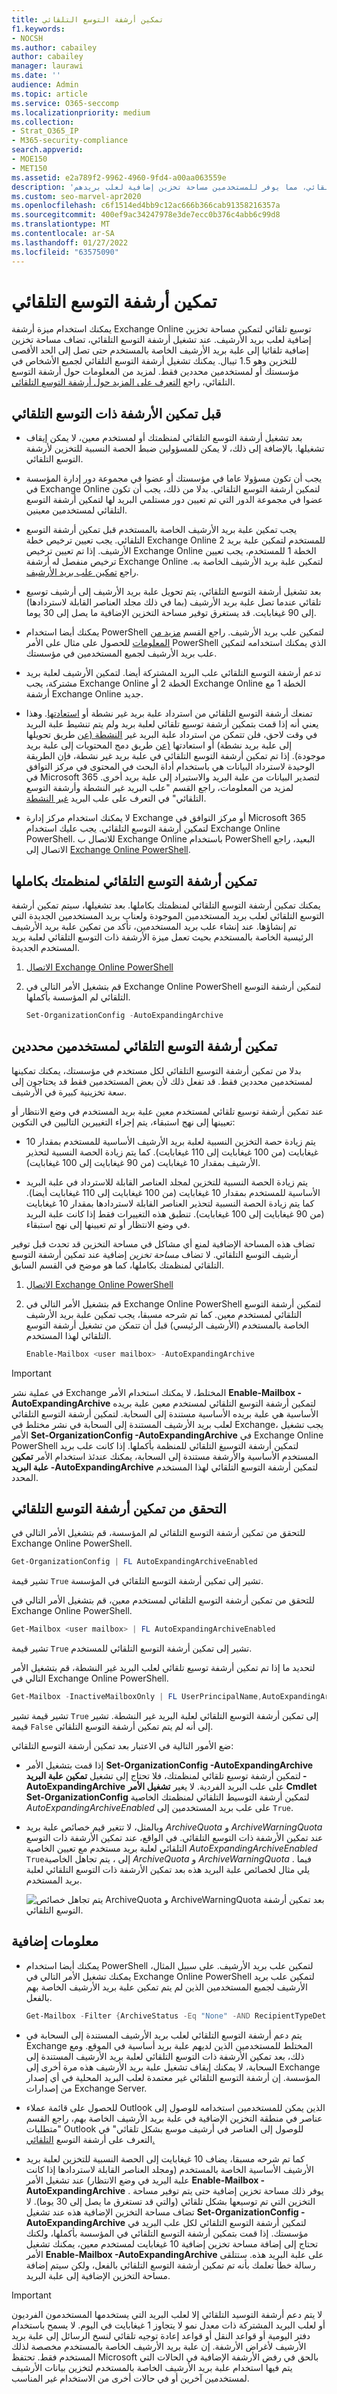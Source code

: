 ```yaml
---
title: تمكين أرشفة التوسع التلقائي
f1.keywords:
- NOCSH
ms.author: cabailey
author: cabailey
manager: laurawi
ms.date: ''
audience: Admin
ms.topic: article
ms.service: O365-seccomp
ms.localizationpriority: medium
ms.collection:
- Strat_O365_IP
- M365-security-compliance
search.appverid:
- MOE150
- MET150
ms.assetid: e2a789f2-9962-4960-9fd4-a00aa063559e
description: 'للمسؤولين: تعرف على كيفية تمكين أرشفة التوسع التلقائي، مما يوفر للمستخدمين مساحة تخزين إضافية لعلب بريدهم Exchange Online البريد. يمكنك تمكين أرشفة التوسع التلقائي لمنظمتك بكاملها أو لمستخدمين محددين فقط.'
ms.custom: seo-marvel-apr2020
ms.openlocfilehash: c6f1514ed4bb9c12ac666b366cab91358216357a
ms.sourcegitcommit: 400ef9ac34247978e3de7ecc0b376c4abb6c99d8
ms.translationtype: MT
ms.contentlocale: ar-SA
ms.lasthandoff: 01/27/2022
ms.locfileid: "63575090"
---
```

# <a name="enable-auto-expanding-archiving"></a>تمكين أرشفة التوسع التلقائي

يمكنك استخدام ميزة أرشفة Exchange Online توسيع تلقائي لتمكين مساحة تخزين إضافية لعلب بريد الأرشيف. عند تشغيل أرشفة التوسع التلقائي، تضاف مساحة تخزين إضافية تلقائيا إلى علبة بريد الأرشيف الخاصة بالمستخدم حتى تصل إلى الحد الأقصى للتخزين وهو 1.5 تيبال. يمكنك تشغيل أرشفة التوسع التلقائي لجميع الأشخاص في مؤسستك أو لمستخدمين محددين فقط. لمزيد من المعلومات حول أرشفة التوسع التلقائي، راجع [التعرف على المزيد حول أرشفة التوسع التلقائي](autoexpanding-archiving.md).

## <a name="before-you-enable-auto-expanding-archiving"></a>قبل تمكين الأرشفة ذات التوسع التلقائي

- بعد تشغيل أرشفة التوسع التلقائي لمنظمتك أو لمستخدم معين، لا يمكن إيقاف تشغيلها. بالإضافة إلى ذلك، لا يمكن للمسؤولين ضبط الحصة النسبية للتخزين لأرشفة التوسع التلقائي.

- يجب أن تكون مسؤولا عاما في مؤسستك أو عضوا في مجموعة دور إدارة المؤسسة في Exchange Online لتمكين أرشفة التوسع التلقائي. بدلا من ذلك، يجب أن تكون عضوا في مجموعة الدور التي تم تعيين دور مستلمي البريد لها لتمكين أرشفة التوسع التلقائي لمستخدمين معينين.

- يجب تمكين علبة بريد الأرشيف الخاصة بالمستخدم قبل تمكين أرشفة التوسع التلقائي. يجب تعيين ترخيص خطة Exchange Online 2 للمستخدم لتمكين علبة بريد الأرشيف. إذا تم تعيين ترخيص Exchange Online الخطة 1 للمستخدم، يجب تعيين ترخيص منفصل له أرشفة Exchange Online لتمكين علبة بريد الأرشيف الخاصة به. راجع [تمكين علب بريد الأرشيف](enable-archive-mailboxes.md).

- بعد تشغيل أرشفة التوسع التلقائي، يتم تحويل علبة بريد الأرشيف إلى أرشيف توسيع تلقائي عندما تصل علبة بريد الأرشيف (بما في ذلك مجلد العناصر القابلة لاستردادها) إلى 90 غيغابايت. قد يستغرق توفير مساحة التخزين الإضافية ما يصل إلى 30 يوما.

- يمكنك أيضا استخدام PowerShell لتمكين علب بريد الأرشيف. راجع القسم [مزيد من المعلومات](#more-information) للحصول على مثال على الأمر PowerShell الذي يمكنك استخدامه لتمكين علب بريد الأرشيف لجميع المستخدمين في مؤسستك.

- تدعم أرشفة التوسع التلقائي علب البريد المشتركة أيضا. لتمكين الأرشيف لعلبة بريد مشتركة، يجب Exchange Online الخطة 2 أو Exchange Online الخطة 1 مع أرشفة Exchange Online جديد.

- تمنعك أرشفة التوسع التلقائي من استرداد علبة بريد غير نشطة أو [استعادتها](inactive-mailboxes-in-office-365.md#what-are-inactive-mailboxes). وهذا يعني أنه إذا قمت بتمكين أرشفة توسيع تلقائي لعلبة بريد ولم يتم تنشيط علبة البريد في وقت لاحق، فلن تتمكن من استرداد علبة البريد غير [النشطة (عن](recover-an-inactive-mailbox.md) طريق تحويلها إلى علبة بريد نشطة) أو استعادتها [(عن](restore-an-inactive-mailbox.md) طريق دمج المحتويات إلى علبة بريد موجودة). إذا تم تمكين أرشفة التوسع التلقائي في علبة بريد غير نشطة، فإن الطريقة الوحيدة لاسترداد البيانات هي باستخدام أداة البحث في المحتوى في مركز التوافق في Microsoft 365 لتصدير البيانات من علبة البريد والاستيراد إلى علبة بريد أخرى. لمزيد من المعلومات، راجع القسم "علب البريد غير النشطة وأرشفة التوسع التلقائي" في التعرف على علب البريد [غير النشطة](inactive-mailboxes-in-office-365.md#inactive-mailboxes-and-auto-expanding-archives).

- لا يمكنك استخدام مركز إدارة Exchange أو مركز التوافق في Microsoft 365 لتمكين أرشفة التوسع التلقائي. يجب عليك استخدام Exchange Online PowerShell. للاتصال ب Exchange Online باستخدام PowerShell البعيد، راجع الاتصال إلى [Exchange Online PowerShell](/powershell/exchange/connect-to-exchange-online-powershell).

## <a name="enable-auto-expanding-archiving-for-your-entire-organization"></a>تمكين أرشفة التوسع التلقائي لمنظمتك بكاملها

يمكنك تمكين أرشفة التوسع التلقائي لمنظمتك بكاملها. بعد تشغيلها، سيتم تمكين أرشفة التوسع التلقائي لعلب بريد المستخدمين الموجودة ولعناب بريد المستخدمين الجديدة التي تم إنشاؤها. عند إنشاء علب بريد المستخدمين، تأكد من تمكين علبة بريد الأرشيف الرئيسية الخاصة بالمستخدم بحيث تعمل ميزة الأرشفة ذات التوسع التلقائي لعلبة بريد المستخدم الجديدة.
  
1. [الاتصال Exchange Online PowerShell](/powershell/exchange/connect-to-exchange-online-powershell)

2. قم بتشغيل الأمر التالي في Exchange Online PowerShell لتمكين أرشفة التوسع التلقائي لم المؤسسة بأكملها.

    ```powershell
    Set-OrganizationConfig -AutoExpandingArchive
    ```

## <a name="enable-auto-expanding-archiving-for-specific-users"></a>تمكين أرشفة التوسع التلقائي لمستخدمين محددين

بدلا من تمكين أرشفة التوسيع التلقائي لكل مستخدم في مؤسستك، يمكنك تمكينها لمستخدمين محددين فقط. قد تفعل ذلك لأن بعض المستخدمين فقط قد يحتاجون إلى سعة تخزينية كبيرة في الأرشيف.
  
عند تمكين أرشفة توسيع تلقائي لمستخدم معين علبة بريد المستخدم في وضع الانتظار أو تعيينها إلى نهج استبقاء، يتم إجراء التغييرين التاليين في التكوين:
  
- يتم زيادة حصة التخزين النسبية لعلبة بريد الأرشيف الأساسية للمستخدم بمقدار 10 غيغابايت (من 100 غيغابايت إلى 110 غيغابايت). كما يتم زيادة الحصة النسبية لتحذير الأرشيف بمقدار 10 غيغابايت (من 90 غيغابايت إلى 100 غيغابايت).

- يتم زيادة الحصة النسبية للتخزين لمجلد العناصر القابلة للاسترداد في علبة البريد الأساسية للمستخدم بمقدار 10 غيغابايت (من 100 غيغابايت إلى 110 غيغابايت أيضا). كما يتم زيادة الحصة النسبية لتحذير العناصر القابلة لاستردادها بمقدار 10 غيغابايت (من 90 غيغابايت إلى 100 غيغابايت). تنطبق هذه التغييرات فقط إذا كانت علبة البريد في وضع الانتظار أو تم تعيينها إلى نهج استبقاء.

تضاف هذه المساحة الإضافية لمنع أي مشاكل في مساحة التخزين قد تحدث قبل توفير أرشيف التوسع التلقائي. لا تضاف  *مساحة تخزين*  إضافية عند تمكين أرشفة التوسع التلقائي لمنظمتك بكاملها، كما هو موضح في القسم السابق.
  
1. [الاتصال Exchange Online PowerShell](/powershell/exchange/connect-to-exchange-online-powershell)

2. قم بتشغيل الأمر التالي في Exchange Online PowerShell لتمكين أرشفة التوسع التلقائي لمستخدم معين. كما تم شرحه مسبقا، يجب تمكين علبة بريد الأرشيف الخاصة بالمستخدم (الأرشيف الرئيسي) قبل أن تتمكن من تشغيل أرشفة التوسع التلقائي لهذا المستخدم.

    ```powershell
    Enable-Mailbox <user mailbox> -AutoExpandingArchive
    ```

> [!IMPORTANT]
> في عملية نشر Exchange المختلط، لا يمكنك استخدام الأمر **Enable-Mailbox -AutoExpandingArchive** لتمكين أرشفة التوسع التلقائي لمستخدم معين علبة بريده الأساسية هي علبة بريده الأساسية مستندة إلى السحابة. لتمكين أرشفة التوسع التلقائي لعلب بريد الأرشيف المستندة إلى السحابة في نشر مختلط في Exchange، يجب تشغيل الأمر **Set-OrganizationConfig -AutoExpandingArchive** في Exchange Online PowerShell لتمكين أرشفة التوسيغ التلقائي للمنظمة بأكملها. إذا كانت علب بريد المستخدم الأساسية والأرشفة مستندة إلى السحابة، يمكنك عندئذ استخدام الأمر **تمكين علبة البريد -AutoExpandingArchive** لتمكين أرشفة التوسع التلقائي لهذا المستخدم المحدد.
  
## <a name="verify-that-auto-expanding-archiving-is-enabled"></a>التحقق من تمكين أرشفة التوسع التلقائي

للتحقق من تمكين أرشفة التوسع التلقائي لم المؤسسة، قم بتشغيل الأمر التالي في Exchange Online PowerShell.

```powershell
Get-OrganizationConfig | FL AutoExpandingArchiveEnabled
```

تشير قيمة  `True` تشير إلى تمكين أرشفة التوسع التلقائي في المؤسسة. 
  
للتحقق من تمكين أرشفة التوسع التلقائي لمستخدم معين، قم بتشغيل الأمر التالي في Exchange Online PowerShell.
  
```powershell
Get-Mailbox <user mailbox> | FL AutoExpandingArchiveEnabled
```

تشير قيمة  `True` تشير إلى تمكين أرشفة التوسع التلقائي للمستخدم.
  
لتحديد ما إذا تم تمكين أرشفة توسيع تلقائي لعلب البريد غير النشطة، قم بتشغيل الأمر التالي في Exchange Online PowerShell.
  
```powershell
Get-Mailbox -InactiveMailboxOnly | FL UserPrincipalName,AutoExpandingArchiveEnabled
```

تشير قيمة تشير  `True` إلى تمكين أرشفة التوسع التلقائي لعلبة البريد غير النشطة. تشير قيمة `False` إلى أنه لم يتم تمكين أرشفة التوسع التلقائي.

ضع الأمور التالية في الاعتبار بعد تمكين أرشفة التوسع التلقائي:
  
- إذا قمت بتشغيل الأمر **Set-OrganizationConfig -AutoExpandingArchive** لتمكين أرشفة توسيع تلقائي لمنظمتك، فلا تحتاج إلى تشغيل **تمكين علبة البريد -AutoExpandingArchive** على علب البريد الفردية. لا يغير **تشغيل الأمر Cmdlet Set-OrganizationConfig** لتمكين أرشفة التوسيط التلقائي لمنظمتك الخاصية  *AutoExpandingArchiveEnabled*  على علب بريد المستخدمين إلى `True`.

- وبالمثل، لا تتغير قيم خصائص علبة بريد  *ArchiveQuota*  و  *ArchiveWarningQuota*  عند تمكين الأرشفة ذات التوسع التلقائي. في الواقع، عند تمكين الأرشفة ذات التوسع التلقائي لعلبة بريد مستخدم مع تعيين الخاصية  *AutoExpandingArchiveEnabled*  `True`إلى ، يتم تجاهل الخاصية  *ArchiveQuota*  و  *ArchiveWarningQuota*  . فيما يلي مثال لخصائص علبة البريد هذه بعد تمكين الأرشفة ذات التوسع التلقائي لعلبة بريد المستخدم. 

    ![يتم تجاهل خصائص ArchiveQuota و ArchiveWarningQuota بعد تمكين أرشفة التوسع التلقائي.](../media/6a1c1b69-5c4c-4267-aac8-53577667f03e.png)

## <a name="more-information"></a>معلومات إضافية

- يمكنك أيضا استخدام PowerShell لتمكين علب بريد الأرشيف. على سبيل المثال، يمكنك تشغيل الأمر التالي في Exchange Online PowerShell لتمكين علب بريد الأرشيف لجميع المستخدمين الذين لم يتم تمكين علبة بريد الأرشيف الخاصة بهم بالفعل.

    ```powershell
    Get-Mailbox -Filter {ArchiveStatus -Eq "None" -AND RecipientTypeDetails -eq "UserMailbox"} | Enable-Mailbox -Archive
    ```

- يتم دعم أرشفة التوسع التلقائي لعلب بريد الأرشيف المستندة إلى السحابة في Exchange المختلط للمستخدمين الذين لديهم علبة بريد أساسية في الموقع. ومع ذلك، بعد تمكين الأرشفة ذات التوسع التلقائي لعلبة بريد الأرشيف المستندة إلى السحابة، لا يمكنك إيقاف تشغيل علبة بريد الأرشيف هذه مرة أخرى إلى Exchange المؤسسة. إن أرشفة التوسع التلقائي غير معتمدة لعلب البريد المحلية في أي إصدار من إصدارات Exchange Server.

- للحصول على قائمة عملاء Outlook الذين يمكن للمستخدمين استخدامه للوصول إلى عناصر في منطقة التخزين الإضافية في علبة بريد الأرشيف الخاصة بهم، راجع القسم "متطلبات Outlook للوصول إلى العناصر في أرشيف موسع بشكل تلقائي" في التعرف على أرشفة التوسع [التلقائي.](autoexpanding-archiving.md#outlook-requirements-for-accessing-items-in-an-auto-expanded-archive)

- كما تم شرحه مسبقا، يضاف 10 غيغابايت إلى الحصة النسبية للتخزين لعلبة بريد الأرشيف الأساسية الخاصة بالمستخدم (ومجلد العناصر القابلة لاستردادها إذا كانت علبة البريد في وضع الانتظار) عند تشغيل الأمر **Enable-Mailbox -AutoExpandingArchive** . يوفر ذلك مساحة تخزين إضافية حتى يتم توفير مساحة التخزين التي تم توسيعها بشكل تلقائي (والتي قد تستغرق ما يصل إلى 30 يوما). لا تضاف مساحة التخزين الإضافية هذه عند تشغيل **Set-OrganizationConfig -AutoExpandingArchive** لتمكين أرشفة التوسع التلقائي لكل علب البريد في مؤسستك. إذا قمت بتمكين أرشفة التوسع التلقائي في المؤسسة بأكملها، ولكنك تحتاج إلى إضافة مساحة تخزين إضافية 10 غيغابايت لمستخدم معين، يمكنك تشغيل الأمر **Enable-Mailbox -AutoExpandingArchive** على علبة البريد هذه. ستتلقى رسالة خطأ تعلمك بأنه تم تمكين أرشفة التوسع التلقائي بالفعل، ولكن سيتم إضافة مساحة التخزين الإضافية إلى علبة البريد.

> [!IMPORTANT]
> لا يتم دعم أرشفة التوسيد التلقائي إلا لعلب البريد التي يستخدمها المستخدمون الفرديون أو لعلب البريد المشتركة ذات معدل نمو لا يتجاوز 1 غيغابايت في اليوم. لا يسمح باستخدام دفتر اليومية أو قواعد النقل أو قواعد إعادة توجيه تلقائي لنسخ الرسائل إلى علبة بريد الأرشيف لأغراض الأرشفة. إن علبة بريد الأرشيف الخاصة بالمستخدم مخصصة لذلك المستخدم فقط. تحتفظ Microsoft بالحق في رفض الأرشفة الإضافية في الحالات التي يتم فيها استخدام علبة بريد الأرشيف الخاصة بالمستخدم لتخزين بيانات الأرشيف لمستخدمين آخرين أو في حالات أخرى من الاستخدام غير المناسب.
